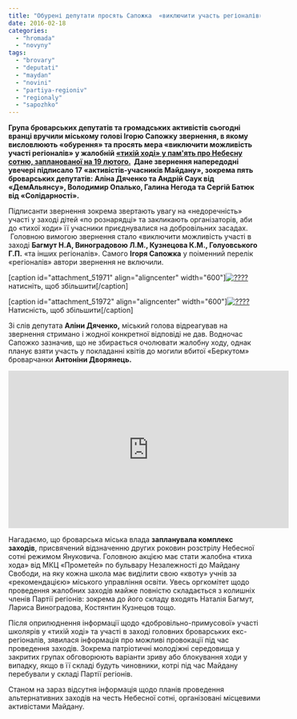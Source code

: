 ```yaml
---
title: "Обурені депутати просять Сапожка  «виключити участь регіоналів» у жалобі за Небесною сотнею"
date: 2016-02-18
categories: 
  - "hromada"
  - "novyny"
tags: 
  - "brovary"
  - "deputati"
  - "maydan"
  - "novini"
  - "partiya-regioniv"
  - "regionaly"
  - "sapozhko"
---
```


**Група броварських депутатів та громадських активістів сьогодні вранці вручили міському голові Ігорю Сапожку звернення, в якому висловлюють «обурення» та просять мера «виключити можливість участі регіоналів» у жалобній [«тихій ході» у пам'ять про Небесну сотню, запланованої на 19 лютого.](https://mpz.brovary.org/brovarskym-shkolam-rekomenduyut-vyvesty-ditej-na-zhalobnu-hodu-za-nebesnoyu-sotneyu-na-choli-z-eks-regionalamy/)  Дане звернення напередодні увечері підписало 17 «активістів-учасників Майдану», зокрема пять броварських депутатів: Аліна Дяченко та Андрій Саук від «ДемАльянсу», Володимир Опалько, Галина Негода та Сергій Батюк від «Солідарності».**

Підписанти звернення зокрема звертають увагу на «недоречність» участі у заході дітей «по рознарядці» та закликають організаторів, аби до «тихої ходи» її учасники приєднувалися на добровільних засадах.  Головною вимогою звернення стало «виключити можливість участі в заході **Багмут Н.А, Виноградовою Л.М., Кузнецова К.М., Голуовського Г.П.** «та інших регіоналів». Самого **Ігоря Сапожка** у поіменний перелік «регіоналів» автори звернення не включили.

\[caption id="attachment\_51971" align="aligncenter" width="600"\][![????](https://mpz.brovary.org/wp-content/uploads/2016/02/20160217_212139.jpg)](https://mpz.brovary.org/wp-content/uploads/2016/02/20160217_212139.jpg) натисніть, щоб збільшити\[/caption\]

\[caption id="attachment\_51972" align="aligncenter" width="600"\][![????](https://mpz.brovary.org/wp-content/uploads/2016/02/20160218_081533.jpg)](https://mpz.brovary.org/wp-content/uploads/2016/02/20160218_081533.jpg) Натисність, щоб збільшити\[/caption\]

Зі слів депутата **Аліни Дяченко,** міський голова відреагував на звернення стримано і жодної конкретної відповіді не дав. Водночас Сапожко зазначив, що не збирається очолювати жалобну ходу, однак планує взяти участь у покладанні квітів до могили вбитої «Беркутом» броварчанки **Антоніни Дворянець.**

<iframe src="https://www.youtube.com/embed/LJN8D1CuXAw" width="560" height="315" frameborder="0" allowfullscreen="allowfullscreen"></iframe>

Нагадаємо, що броварська міська влада **запланувала комплекс заходів**, присвячений відзначенню других роковин розстрілу Небесної сотні режимом Януковича. Головною акцією має стати жалобна «тиха хода» від МКЦ «Прометей» по бульвару Незалежності до Майдану Свободи, на яку кожна школа має виділити свою «квоту» учнів за «рекомендацією» міського управління освіти. Увесь оргкомітет щодо проведення жалобних заходів майже повністю складається з колишніх членів Партії регіонів: зокрема до його складу входять Наталія Багмут, Лариса Виноградова, Костянтин Кузнецов тощо.

Після оприлюднення інформації щодо «добровільно-примусової» участі школярів у «тихій ході» та участі в заході головних броварських екс-регіоналів, зявилася інформація про можливі провокації під час проведення заходів. Зокрема патріотичні молодіжні середовища у закритих групах обговорюють варіанти зриву або блокування ходи у випадку, якщо в її складі будуть чиновники, котрі під час Майдану перебували у складі Партії регіонів.

Станом на зараз відсутня інформація щодо планів проведення альтернативних заходів на честь Небесної сотні, організовані місцевими активістами Майдану.
